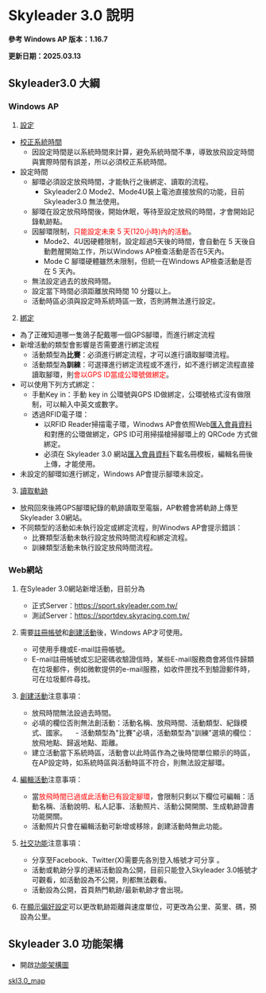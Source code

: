 # Skyleader 3.0 說明

**參考 Windows AP 版本：1.16.7**

**更新日期：2025.03.13**

## Skyleader3.0 大綱

### Windows AP

1.  [設定](WindowsAP說明.md#設定放飛)
- [校正系統時間](WindowsAP說明.md#校正系統時間)
    - 因設定時間是以系統時間來計算，避免系統時間不準，導致放飛設定時間與實際時間有誤差，所以必須校正系統時間。
- 設定時間
    - 腳環必須設定放飛時間，才能執行之後綁定、讀取的流程。
      - Skyleader2.0 Mode2、Mode4U裝上電池直接放飛的功能，目前 Skyleader3.0 無法使用。
    - 腳環在設定放飛時間後，開始休眠，等待至設定放飛的時間，才會開始記錄軌跡點。
    - 因腳環限制，<font color = #ff0000>只能設定未來 5 天(120小時)內的活動</font>。
      - Mode2、4U因硬體限制，設定超過5天後的時間，會自動在 5 天後自動甦醒開始工作，所以Windows AP檢查活動是否在5天內。
      - Mode C 腳環硬體雖然未限制，但統一在Windows AP檢查活動是否在 5 天內。
    - 無法設定過去的放飛時間。
    - 設定當下時間必須距離放飛時間 10 分鐘以上。
    - 活動時區必須與設定時系統時區一致，否則將無法進行設定。
2.  [綁定](WindowsAP說明.md#綁定GPS腳環)
- 為了正確知道哪一隻鴿子配戴哪一個GPS腳環，而進行綁定流程
- 新增活動的類型會影響是否需要進行綁定流程
    - 活動類型為**比賽**：必須進行綁定流程，才可以進行讀取腳環流程。
    - 活動類型為**訓練**：可選擇進行綁定流程或不進行，如不進行綁定流程直接讀取腳環，則<font color = #ff0000>會以GPS ID當成公環號做綁定</font>。
- 可以使用下列方式綁定：
    - 手動Key in：手動 key in 公環號與GPS ID做綁定，公環號格式沒有做限制，可以輸入中英文或數字。
    - 透過RFID電子環：
        - 以RFID Reader掃描電子環，Winodws AP會依照Web[匯入會員資料](活動.md#匯入會員資料)和對應的公環做綁定，GPS ID可用掃描槍掃腳環上的 QRCode 方式做綁定。
        - 必須在 Skyleader 3.0 網站[匯入會員資料](活動.md#匯入會員資料)下載名冊模板，編輯名冊後上傳，才能使用。
- 未設定的腳環如進行綁定，Windows AP會提示腳環未設定。

3. [讀取軌跡](WindowsAP說明.md#讀取GPS腳環)

- 放飛回來後將GPS腳環紀錄的軌跡讀取至電腦，AP軟體會將軌跡上傳至Skyleader 3.0網站。
- 不同類型的活動如未執行設定或綁定流程，則Winodws AP會提示錯誤：
    - 比賽類型活動未執行設定放飛時間流程和綁定流程。
    - 訓練類型活動未執行設定放飛時間流程。

### Web網站

1. 在Syleader 3.0網站新增活動，目前分為

   - 正式Server：https://sport.skyleader.com.tw/
   - 測試Server：https://sportdev.skyracing.com.tw/

2. 需要[註冊帳號](基礎功能.md#註冊帳號)和[創建活動](活動.md#新增活動)後，Windows AP才可使用。
   - 可使用手機或E-mail註冊帳號。
   - E-mail註冊帳號或忘記密碼收驗證信時，某些E-mail服務商會將信件歸類在垃圾郵件，例如微軟提供的e-mail服務，如收件匣找不到驗證郵件時，可在垃圾郵件尋找。
3. [創建活動](活動.md#新增活動)注意事項：

	- 放飛時間無法設過去時間。
	- 必填的欄位否則無法創活動：活動名稱、放飛時間、活動類型、紀錄模式、國家。
	　- 活動類型為"比賽"必填，活動類型為"訓練"選填的欄位：放飛地點、歸返地點、距離。
	- 建立活動當下系統時區，活動會以此時區作為之後時間單位顯示的時區，在AP設定時，如系統時區與活動時區不符合，則無法設定腳環。 
4. [編輯活動](活動.md#編輯活動)注意事項：

	- 當<font color = #ff0000>放飛時間已過或此活動已有設定腳環</font>，會限制只剩以下欄位可編輯：活動名稱、活動說明、私人記事、活動照片、活動公開開關、生成軌跡證書功能開關。
	- 活動照片只會在編輯活動可新增或移除，創建活動時無此功能。
5. [社交功能](社交功能.md)注意事項：
	- 分享至Facebook、Twitter(X)需要先各別登入帳號才可分享 。
	- 活動或軌跡分享的連結活動設為公開，目前只能登入Skyleader 3.0帳號才可觀看，如活動設為不公開，則都無法觀看。
	- 活動設為公開，首頁熱門軌跡/最新軌跡才會出現。
6. 在[顯示偏好設定](基礎功能.md#偏好設定)可以更改軌跡距離與速度單位，可更改為公里、英里、碼，預設為公里。

## Skyleader 3.0 功能架構

- 開啟[功能架構圖](http://localhost:3000/skl3.0_map.html)

[skl3.0_map](skl3.0_map.html ':include :type=iframe width=400px height=1000px')
